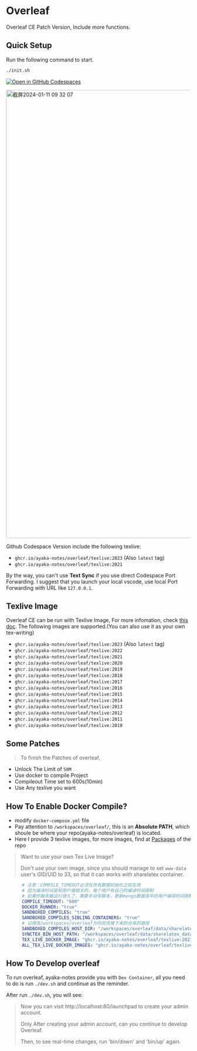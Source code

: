 # Overleaf
Overleaf CE Patch Version, Include more functions.

## Quick Setup 
Run the following command to start.
```bash
./init.sh
```

[![Open in GitHub Codespaces](https://github.com/codespaces/badge.svg)](https://codespaces.new/ayaka-notes/overleaf)

<img width="1222" alt="截屏2024-01-11 09 32 07" src="https://github.com/ayaka-notes/overleaf/assets/84625273/8ce1894d-764f-4337-b67f-1794eafc856d">

Github Codespace Version include the following texlive:
- `ghcr.io/ayaka-notes/overleaf/texlive:2023` (Also `latest` tag)
- `ghcr.io/ayaka-notes/overleaf/texlive:2021`

By the way, you can't use **Text Sync** if you use direct Codespace Port Forwarding. I suggest that you launch your local vscode, use local Port Forwarding with URL like `127.0.0.1`.

## Texlive Image
Overleaf CE can be run with Texlive Image, For more infomation, check [this doc](./texlive). The following images are supported.(You can also use it as your own tex-writing)
- `ghcr.io/ayaka-notes/overleaf/texlive:2023` (Also `latest` tag)
- `ghcr.io/ayaka-notes/overleaf/texlive:2022`
- `ghcr.io/ayaka-notes/overleaf/texlive:2021`
- `ghcr.io/ayaka-notes/overleaf/texlive:2020`
- `ghcr.io/ayaka-notes/overleaf/texlive:2019`
- `ghcr.io/ayaka-notes/overleaf/texlive:2018`
- `ghcr.io/ayaka-notes/overleaf/texlive:2017`
- `ghcr.io/ayaka-notes/overleaf/texlive:2016`
- `ghcr.io/ayaka-notes/overleaf/texlive:2015`
- `ghcr.io/ayaka-notes/overleaf/texlive:2014`
- `ghcr.io/ayaka-notes/overleaf/texlive:2013`
- `ghcr.io/ayaka-notes/overleaf/texlive:2012`
- `ghcr.io/ayaka-notes/overleaf/texlive:2011`
- `ghcr.io/ayaka-notes/overleaf/texlive:2010`

## Some Patches

> To finish the Patches of overleaf, 

- Unlock The Limit of `50M`
- Use docker to compile Project
- Compileout Time set to 600s(10min)
- Use Any texlive you want

## How To Enable Docker Compile?
- modify `docker-compose.yml` file
- Pay attention to `/workspaces/overleaf/`, this is an **Absolute PATH**, which shoule be where your repo(ayaka-notes/overleaf) is located.
- Here I provide 3 texlive images, for more images, find at [Packages](https://github.com/orgs/ayaka-notes/packages/container/package/overleaf%2Ftexlive) of the repo

> Want to use your own Tex Live Image?
>
> Don't use your own image, since you should manage to set `www-data` user's GID/UID to 33, so that it can works with sharelatex container.

```yaml
      # 注意：COMPILE_TIMEOUT必须在所有数据初始化之前生效
      # 因为编译时间是和用户强相关的，每个用户有自己的编译时间限制
      # 如果你服务器运行很久了，需要手动写脚本，更新mongo数据库中的用户编译时间限制
      COMPILE_TIMEOUT: "600"
      DOCKER_RUNNER: "true"
      SANDBOXED_COMPILES: "true"
      SANDBOXED_COMPILES_SIBLING_CONTAINERS: "true"
      # 记得改/workspaces/overleaf为你的克隆下来的仓库的路径
      SANDBOXED_COMPILES_HOST_DIR: "/workspaces/overleaf/data/sharelatex_data/data/compiles"
      SYNCTEX_BIN_HOST_PATH: "/workspaces/overleaf/data/sharelatex_data/bin" 
      TEX_LIVE_DOCKER_IMAGE: "ghcr.io/ayaka-notes/overleaf/texlive:2023"
      ALL_TEX_LIVE_DOCKER_IMAGES: "ghcr.io/ayaka-notes/overleaf/texlive:2023,ghcr.io/ayaka-notes/overleaf/texlive:2022,ghcr.io/ayaka-notes/overleaf/texlive:2021"

```


## How To Develop overleaf

To run overleaf, ayaka-notes provide you with `Dev Container`, all you need to do is run `./dev.sh` and continue as the reminder.

After run `./dev.sh`, you will see:

> Now you can visit http://localhost:80/launchpad to create your admin account.
> 
> Only After creating your admin account, can you continue to develop Overleaf.
> 
> Then, to see real-time changes, run 'bin/down' and 'bin/up' again.